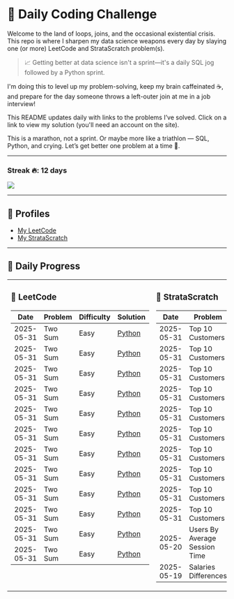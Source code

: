 # 🚀 Daily Coding Challenge

Welcome to the land of loops, joins, and the occasional existential crisis. This repo is where I sharpen my data science weapons every day by slaying one (or more) LeetCode and StrataScratch problem(s).

> 📈 Getting better at data science isn't a sprint—it's a daily SQL jog followed by a Python sprint.

I'm doing this to level up my problem-solving, keep my brain caffeinated ☕, and prepare for the day someone throws a left-outer join at me in a job interview!

This README updates daily with links to the problems I’ve solved. Click on a link to view my solution (you'll need an account on the site).

This is a marathon, not a sprint. Or maybe more like a triathlon — SQL, Python, and crying. Let’s get better one problem at a time 💪.

---

### Streak 🔥: 12 days

![](https://leetcode-badge-sage.vercel.app/badge/ompatel5?theme=dark&bgColor=282828)

---

## 👤 Profiles

- [My LeetCode](https://leetcode.com/u/ompatel5/)
- [My StrataScratch](https://platform.stratascratch.com/user/ompat)

---

## 📅 Daily Progress

<!-- START PROGRESS TABLE -->
<table>
  <tr>
    <td valign="top" width="50%">
      <h3>🔷 LeetCode</h3>
      <table>
        <thead>
          <tr>
            <th>Date</th>
            <th>Problem</th>
            <th>Difficulty</th>
            <th>Solution</th>
          </tr>
        </thead>
        <tbody>
          <!-- Add entries like below -->
          <tr>
            <td>2025-05-31</td>
            <td>Two Sum</td>
            <td>Easy</td>
            <td><a href="https://leetcode.com/submissions/detail/your-link">Python</a></td>
          </tr>
          <tr>
            <td>2025-05-31</td>
            <td>Two Sum</td>
            <td>Easy</td>
            <td><a href="https://leetcode.com/submissions/detail/your-link">Python</a></td>
          </tr>
          <tr>
            <td>2025-05-31</td>
            <td>Two Sum</td>
            <td>Easy</td>
            <td><a href="https://leetcode.com/submissions/detail/your-link">Python</a></td>
          </tr>
          <tr>
            <td>2025-05-31</td>
            <td>Two Sum</td>
            <td>Easy</td>
            <td><a href="https://leetcode.com/submissions/detail/your-link">Python</a></td>
          </tr>
          <tr>
            <td>2025-05-31</td>
            <td>Two Sum</td>
            <td>Easy</td>
            <td><a href="https://leetcode.com/submissions/detail/your-link">Python</a></td>
          </tr>
          <tr>
            <td>2025-05-31</td>
            <td>Two Sum</td>
            <td>Easy</td>
            <td><a href="https://leetcode.com/submissions/detail/your-link">Python</a></td>
          </tr>
          <tr>
            <td>2025-05-31</td>
            <td>Two Sum</td>
            <td>Easy</td>
            <td><a href="https://leetcode.com/submissions/detail/your-link">Python</a></td>
          </tr>
          <tr>
            <td>2025-05-31</td>
            <td>Two Sum</td>
            <td>Easy</td>
            <td><a href="https://leetcode.com/submissions/detail/your-link">Python</a></td>
          </tr>
          <tr>
            <td>2025-05-31</td>
            <td>Two Sum</td>
            <td>Easy</td>
            <td><a href="https://leetcode.com/submissions/detail/your-link">Python</a></td>
          </tr>
          <tr>
            <td>2025-05-31</td>
            <td>Two Sum</td>
            <td>Easy</td>
            <td><a href="https://leetcode.com/submissions/detail/your-link">Python</a></td>
          </tr>
          <tr>
            <td>2025-05-31</td>
            <td>Two Sum</td>
            <td>Easy</td>
            <td><a href="https://leetcode.com/submissions/detail/your-link">Python</a></td>
          </tr>
          <tr>
            <td>2025-05-31</td>
            <td>Two Sum</td>
            <td>Easy</td>
            <td><a href="https://leetcode.com/submissions/detail/your-link">Python</a></td>
          </tr>
        </tbody>
      </table>
    </td>
    <td valign="top" width="50%">
      <h3>🔶 StrataScratch</h3>
      <table>
        <thead>
          <tr>
            <th>Date</th>
            <th>Problem</th>
            <th>Difficulty</th>
            <th>Link</th>
          </tr>
        </thead>
        <tbody>
          <!-- Add entries like below -->
          <tr>
            <td>2025-05-31</td>
            <td>Top 10 Customers</td>
            <td>Medium</td>
            <td><a href="https://platform.stratascratch.com/coding/your-link">SQL</a></td>
          </tr>
          <tr>
            <td>2025-05-31</td>
            <td>Top 10 Customers</td>
            <td>Medium</td>
            <td><a href="https://platform.stratascratch.com/coding/your-link">SQL</a></td>
          </tr>
          <tr>
            <td>2025-05-31</td>
            <td>Top 10 Customers</td>
            <td>Medium</td>
            <td><a href="https://platform.stratascratch.com/coding/your-link">SQL</a></td>
          </tr>
          <tr>
            <td>2025-05-31</td>
            <td>Top 10 Customers</td>
            <td>Medium</td>
            <td><a href="https://platform.stratascratch.com/coding/your-link">SQL</a></td>
          </tr>
          <tr>
            <td>2025-05-31</td>
            <td>Top 10 Customers</td>
            <td>Medium</td>
            <td><a href="https://platform.stratascratch.com/coding/your-link">SQL</a></td>
          </tr>
          <tr>
            <td>2025-05-31</td>
            <td>Top 10 Customers</td>
            <td>Medium</td>
            <td><a href="https://platform.stratascratch.com/coding/your-link">SQL</a></td>
          </tr>
          <tr>
            <td>2025-05-31</td>
            <td>Top 10 Customers</td>
            <td>Medium</td>
            <td><a href="https://platform.stratascratch.com/coding/your-link">SQL</a></td>
          </tr>
          <tr>
            <td>2025-05-31</td>
            <td>Top 10 Customers</td>
            <td>Medium</td>
            <td><a href="https://platform.stratascratch.com/coding/your-link">SQL</a></td>
          </tr>
          <tr>
            <td>2025-05-31</td>
            <td>Top 10 Customers</td>
            <td>Medium</td>
            <td><a href="https://platform.stratascratch.com/coding/your-link">SQL</a></td>
          </tr>
          <tr>
            <td>2025-05-31</td>
            <td>Top 10 Customers</td>
            <td>Medium</td>
            <td><a href="https://platform.stratascratch.com/coding/your-link">SQL</a></td>
          </tr>
          <tr>
            <td>2025-05-20</td>
            <td>Users By Average Session Time</td>
            <td>Medium</td>
            <td><a href="https://platform.stratascratch.com/coding/code-preview?load_attempt=71143638&code_type=1&is_correct_solution=1">SQL</a></td>
          </tr>
          <tr>
            <td>2025-05-19</td>
            <td>Salaries Differences</td>
            <td>Easy</td>
            <td><a href="https://platform.stratascratch.com/coding/code-preview?load_attempt=71103720&code_type=1&is_correct_solution=1">SQL</a></td>
          </tr>
        </tbody>
      </table>
    </td>
  </tr>
</table>

<!-- END PROGRESS TABLE -->
